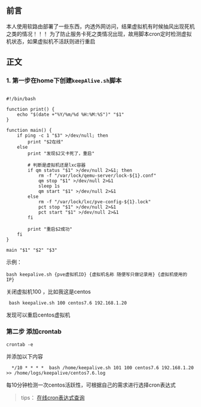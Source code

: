 ## 前言

本人使用软路由部署了一些东西，内透外网访问，结果虚拟机有时候抽风出现死机之类的情况！！！ 
为了防止服务卡死之类情况出现，故用脚本cron定时检测虚拟机状态，如果虚拟机不活跃则进行重启


## 正文
### 1. 第一步在home下创建`keepAlive.sh`脚本
```shell

#!/bin/bash

function print() {
    echo "$(date +"%Y/%m/%d %H:%M:%S")" "$1"
}

function main() {
    if ping -c 1 "$3" >/dev/null; then
        print "$2在线"
    else
        print "发现$2又卡死了，重启"

        # 判断是虚拟机还是lxc容器
        if qm status "$1" >/dev/null 2>&1; then
            rm -f "/var/lock/qemu-server/lock-${1}.conf"
            qm stop "$1" >/dev/null 2>&1
            sleep 1s
            qm start "$1" >/dev/null 2>&1
        else
            rm -f "/var/lock/lxc/pve-config-${1}.lock"
            pct stop "$1" >/dev/null 2>&1
            pct start "$1" >/dev/null 2>&1
        fi

        print "重启$2成功"
    fi
}

main "$1" "$2" "$3"

```
示例：
```shell
bash keepalive.sh {pve虚拟机ID} {虚拟机名称 随便写只做记录用} {虚拟机使用的IP}
```
关闭虚拟机100 ，比如我这是centos  
```shell
 bash keepalive.sh 100 centos7.6 192.168.1.20
```
发现可以重启centos虚拟机

### 第二步 添加crontab
```shell
crontab -e
```

并添加以下内容
```shell
  */10 * * * *  bash /home/keepalive.sh 101 100 centos7.6 192.168.1.20 >> /home/logs/keepalive/centos7.6.log
```
每10分钟检测一次centos活跃性，可根据自己的需求进行选择cron表达式
> tips： [在线cron表达式查询](https://tool.lu/crontab/)

